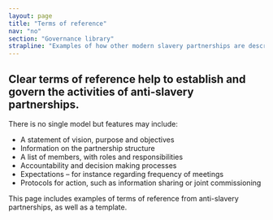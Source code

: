 ```yaml
---
layout: page
title: "Terms of reference"
nav: "no"
section: "Governance library"
strapline: "Examples of how other modern slavery partnerships are describing and scoping their activity"
---
```


## Clear terms of reference help to establish and govern the activities of anti-slavery partnerships.

There is no single model but features may include:

- A statement of vision, purpose and objectives
- Information on the partnership structure
- A list of members, with roles and responsibilities
- Accountability and decision making processes
- Expectations – for instance regarding frequency of meetings
- Protocols for action, such as information sharing or joint commissioning

This page includes examples of terms of reference from anti-slavery partnerships, as well as a template.
